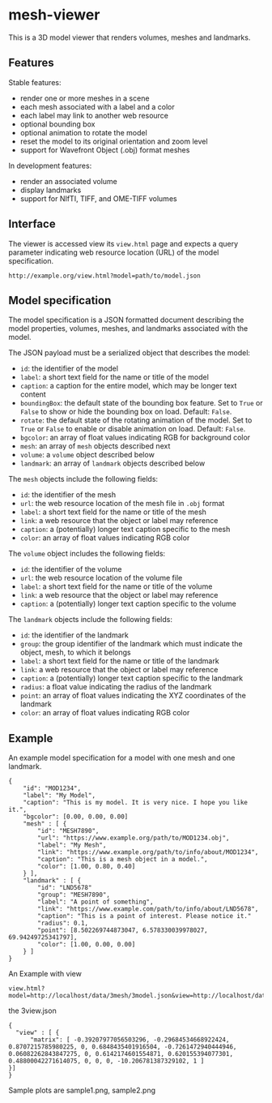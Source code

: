 # mesh-viewer

This is a 3D model viewer that renders volumes, meshes and landmarks.

## Features

Stable features:
- render one or more meshes in a scene
- each mesh associated with a label and a color
- each label may link to another web resource
- optional bounding box
- optional animation to rotate the model
- reset the model to its original orientation and zoom level
- support for Wavefront Object (.obj) format meshes

In development features:
- render an associated volume
- display landmarks
- support for NIfTI, TIFF, and OME-TIFF volumes

## Interface

The viewer is accessed view its `view.html` page and expects a query parameter
indicating web resource location (URL) of the model specification.

```
http://example.org/view.html?model=path/to/model.json
```

## Model specification

The model specification is a JSON formatted document describing the model
properties, volumes, meshes, and landmarks associated with the model.

The JSON payload must be a serialized object that describes the model:
- `id`: the identifier of the model
- `label`: a short text field for the name or title of the model
- `caption`: a caption for the entire model, which may be longer text content
- `boundingBox`: the default state of the bounding box feature. Set to `True` or `False` to show or hide the bounding box on load. Default: `False`.
- `rotate`: the default state of the rotating animation of the model. Set to `True` or `False` to enable or disable animation on load. Default: `False`.
- `bgcolor`: an array of float values indicating RGB for background color
- `mesh`: an array of `mesh` objects described next
- `volume`: a `volume` object described below
- `landmark`: an array of `landmark` objects described below

The `mesh` objects include the following fields:
- `id`: the identifier of the mesh
- `url`: the web resource location of the mesh file in `.obj` format
- `label`: a short text field for the name or title of the mesh
- `link`: a web resource that the object or label may reference
- `caption`: a (potentially) longer text caption specific to the mesh
- `color`: an array of float values indicating RGB color

The `volume` object includes the following fields:
- `id`: the identifier of the volume
- `url`: the web resource location of the volume file
- `label`: a short text field for the name or title of the volume
- `link`: a web resource that the object or label may reference
- `caption`: a (potentially) longer text caption specific to the volume

The `landmark` objects include the following fields:
- `id`: the identifier of the landmark
- `group`: the group identifier of the landmark which must indicate the object,
  mesh, to which it belongs
- `label`: a short text field for the name or title of the landmark
- `link`: a web resource that the object or label may reference
- `caption`: a (potentially) longer text caption specific to the landmark
- `radius`: a float value indicating the radius of the landmark
- `point`: an array of float values indicating the XYZ coordinates of the
  landmark
- `color`: an array of float values indicating RGB color

## Example

An example model specification for a model with one mesh and one landmark.

```
{
    "id": "MOD1234",
    "label": "My Model",
    "caption": "This is my model. It is very nice. I hope you like it.",
    "bgcolor": [0.00, 0.00, 0.00]
    "mesh" : [ {
        "id": "MESH7890",
        "url": "https://www.example.org/path/to/MOD1234.obj",
        "label": "My Mesh",
        "link": "https://www.example.org/path/to/info/about/MOD1234",
        "caption": "This is a mesh object in a model.",
        "color": [1.00, 0.80, 0.40]
    } ],
    "landmark" : [ {
        "id": "LND5678"
        "group": "MESH7890",
        "label": "A point of something",
        "link": "https://www.example.com/path/to/info/about/LND5678",
        "caption": "This is a point of interest. Please notice it."
        "radius": 0.1,
        "point": [8.502269744873047, 6.578330039978027, 69.94249725341797],
        "color": [1.00, 0.00, 0.00]
    } ]
}
```

An Example with view 

```
view.html?model=http://localhost/data/3mesh/3model.json&view=http://localhost/data/3mesh/3view.json
```

the 3view.json

```
{
  "view" : [ {
      "matrix": [ -0.39207977056503296, -0.29684534668922424, 0.8707215785980225, 0, 0.6848435401916504, -0.7261472940444946, 0.06082262843847275, 0, 0.6142174601554871, 0.620155394077301, 0.48800042271614075, 0, 0, 0, -10.206781387329102, 1 ]
}]
}

```

Sample plots are sample1.png, sample2.png
